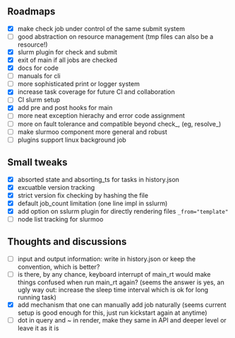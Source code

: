 ## Roadmaps
- [x] make check job under control of the same submit system
- [ ] good abstraction on resource management (tmp files can also be a resource!)
- [x] slurm plugin for check and submit
- [x] exit of main if all jobs are checked
- [x] docs for code
- [ ] manuals for cli
- [ ] more sophisticated print or logger system
- [x] increase task coverage for future CI and collaboration
- [ ] CI slurm setup
- [x] add pre and post hooks for main
- [ ] more neat exception hierachy and error code assignment
- [ ] more on fault tolerance and compatible beyond check_, (eg, resolve_)
- [ ] make slurmoo component more general and robust
- [ ] plugins support linux background job

## Small tweaks
- [x] absorted state and absorting_ts for tasks in history.json
- [x] excuatble version tracking
- [x] strict version fix checking by hashing the file
- [x] default job_count limitation (one line impl in sslurm)
- [x] add option on sslurm plugin for directly rendering files ``_from="template"``
- [ ] node list tracking for slurmoo

## Thoughts and discussions

- [ ] input and output information: write in history.json or keep the convention, which is better?
- [ ] is there, by any chance, keyboard interrupt of main_rt would make things confused when run main_rt again? (seems the answer is yes, an ugly way out: increase the sleep time interval which is ok for long running task)
- [x] add mechanism that one can manually add job naturally (seems current setup is good enough for this, just run kickstart again at anytime)
- [ ] dot in query and ~ in render, make they same in API and deeper level or leave it as it is